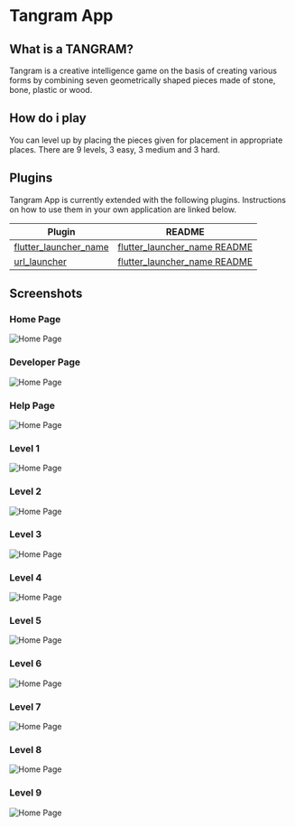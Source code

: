 # Tangram App

## What is a TANGRAM?

Tangram is a creative intelligence game on the basis of creating various forms by combining seven geometrically shaped pieces made of stone, bone, plastic or wood.

## How do i play

You can level up by placing the pieces given for placement in appropriate places.
There are 9 levels, 3 easy, 3 medium and 3 hard.

## Plugins

Tangram App is currently extended with the following plugins.
Instructions on how to use them in your own application are linked below.

| Plugin | README |
| ------ | ------ |
| [flutter_launcher_name](https://pub.dev/packages/flutter_launcher_name) | [flutter_launcher_name README](https://github.com/daisuke-fukuda/flutter_launcher_name/blob/master/README.md)|
| [url_launcher](https://pub.dev/packages/url_launcher) | [flutter_launcher_name README](https://github.com/flutter/plugins/blob/master/README.md) |

## Screenshots
### Home Page
![Home Page](images/home.png?raw=true "Home Page")

### Developer Page
![Home Page](images/developer.png?raw=true "Developer Page")

### Help Page
![Home Page](images/help.png?raw=true "Help Page")

### Level 1
![Home Page](images/level1.png?raw=true "Level 1")

### Level 2
![Home Page](images/level2.png?raw=true "Level 2")

### Level 3
![Home Page](images/level3.png?raw=true "Level 3")

### Level 4
![Home Page](images/level4.png?raw=true "Level 4")

### Level 5
![Home Page](images/level5.png?raw=true "Level 5")

### Level 6
![Home Page](images/level6.png?raw=true "Level 6")

### Level 7
![Home Page](images/level7.png?raw=true "Level 7")

### Level 8
![Home Page](images/level8.png?raw=true "Level 8")

### Level 9
![Home Page](images/level9.png?raw=true "Level 9")
